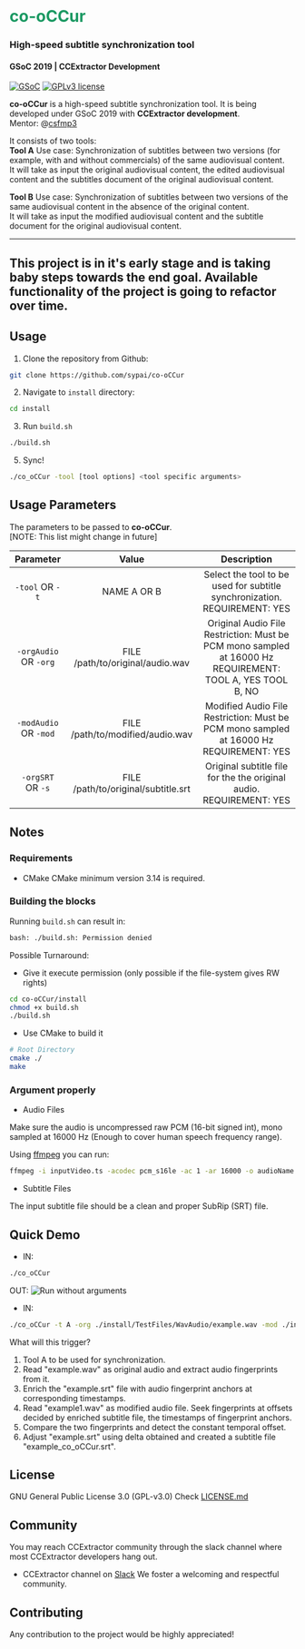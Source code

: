 <!-- PROJECT LOGO -->

<br />
<p>
  <h1 style="color:#1C9963;">co-oCCur</h1>
  <h3>High-speed subtitle synchronization tool</h3>
  <h4>GSoC 2019 | CCExtractor Development</h4>
</p>

[![GSoC](https://img.shields.io/badge/GSoC-2019-green.svg)](https://summerofcode.withgoogle.com/dashboard/project/6506536917008384/overview/)
[![GPLv3 license](https://img.shields.io/badge/License-GPLv3-blue.svg)](http://perso.crans.org/besson/LICENSE.html)

**co-oCCur** is a high-speed subtitle synchronization tool. 
It is being developed under GSoC 2019 with **CCExtractor development**.
<br />
Mentor: @[csfmp3](https://github.com/cfsmp3)

It consists of two tools:<br />
**Tool A** 
Use case: Synchronization of subtitles between two versions (for example, with and without commercials) of the same 
audiovisual content. <br /> 
It will take as input the original audiovisual content, the edited audiovisual content and the 
subtitles document of the original audiovisual content.


**Tool B** 
Use case: Synchronization of subtitles between two versions of the same audiovisual content in the absence of the 
original content. <br />
It will take as input the modified audiovisual content and the subtitle document for the original 
audiovisual content.

---
This project is in it's early stage and is taking baby steps towards the end goal.
Available functionality of the project is going to refactor over time.  
---
 
## Usage

1. Clone the repository from Github:

```bash
git clone https://github.com/sypai/co-oCCur
```

2. Navigate to `install` directory:

```bash
cd install
```

3. Run `build.sh`

```bash
./build.sh
```

5. Sync!

```bash
./co_oCCur -tool [tool options] <tool specific arguments>
```

## Usage Parameters

The parameters to be passed to **co-oCCur**. <br />
[NOTE: This list might change in future]

| **Parameter** 	| **Value** 	| **Description** 	|
|:---------------------:	|:-----------------------------------:	|:------------------------------------------------------------------------------------------------------------:	|
| `-tool` OR `-t` 	| NAME A OR B 	| Select the tool to be used for subtitle synchronization. REQUIREMENT: YES 	|
| `-orgAudio` OR `-org` 	| FILE /path/to/original/audio.wav 	| Original Audio File Restriction: Must be PCM mono sampled at 16000 Hz REQUIREMENT: TOOL A, YES    TOOL B, NO 	|
| `-modAudio` OR `-mod` 	| FILE /path/to/modified/audio.wav 	| Modified Audio File Restriction: Must be PCM mono sampled at 16000 Hz REQUIREMENT: YES 	|
| `-orgSRT` OR `-s` 	| FILE /path/to/original/subtitle.srt 	| Original subtitle file for the the original audio. REQUIREMENT: YES 	|


## Notes

### Requirements

* CMake 
CMake minimum version 3.14 is required.

### Building the blocks
 Running `build.sh` can result in:

```bash
bash: ./build.sh: Permission denied
```

Possible Turnaround:
* Give it execute permission (only possible if the file-system gives RW rights)
```bash
cd co-oCCur/install
chmod +x build.sh
./build.sh
```

* Use CMake to build it
```bash
# Root Directory
cmake ./
make
```

### Argument properly
* Audio Files

Make sure the audio is uncompressed raw PCM (16-bit signed int), mono sampled at 16000 Hz (Enough to cover human speech frequency range).

Using [ffmpeg](https://ffmpeg.org/documentation.html) you can run:

```bash
ffmpeg -i inputVideo.ts -acodec pcm_s16le -ac 1 -ar 16000 -o audioName.wav 
```

* Subtitle Files

The input subtitle file should be a clean and proper SubRip (SRT) file.

## Quick Demo


* IN:
```bash
./co_oCCur
```
  OUT:
  ![Run without arguments](https://raw.githubuser.com/sypai/imageBazar/blob/master/testrun1.png)

* IN:
```bash
./co_oCCur -t A -org ./install/TestFiles/WavAudio/example.wav -mod ./install/TestFiles/WavAudio/example1.wav -s ./install/TestFiles/Subtitles/example.srt
```
What will this trigger?
1. Tool A to be used for synchronization.
2. Read "example.wav" as original audio and extract audio fingerprints from it.
3. Enrich the "example.srt" file with audio fingerprint anchors at corresponding timestamps.
4. Read "example1.wav" as modified audio file. Seek fingerprints at offsets decided by enriched subtitle file, the 
timestamps of fingerprint anchors.
5. Compare the two fingerprints and detect the constant temporal offset.
6. Adjust "example.srt" using delta obtained and created a subtitle file "example_co_oCCur.srt".

## License
GNU General Public License 3.0 (GPL-v3.0)
Check [LICENSE.md](https://github.com/sypai/co-oCCur/blob/master/LICENSE.md)

## Community
You may reach CCExtractor community through the slack channel
where most CCExtractor developers hang out.
* CCExtractor channel on [Slack](https://ccextractor.org/public:general:support?)
We foster a welcoming and respectful community.

## Contributing 
Any contribution to the project would be highly appreciated! 


